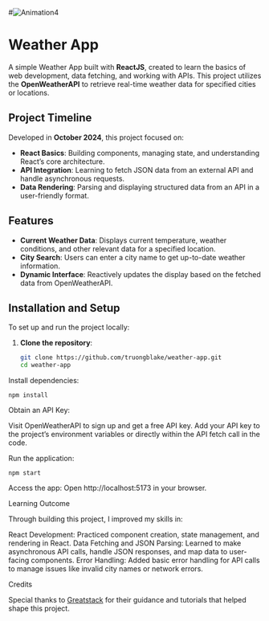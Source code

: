 #![Animation4](https://github.com/user-attachments/assets/373cbc64-83f4-48d1-b7c9-5c4111d478bf)
# Weather App

A simple Weather App built with **ReactJS**, created to learn the basics of web development, data fetching, and working with APIs. This project utilizes the **OpenWeatherAPI** to retrieve real-time weather data for specified cities or locations.

## Project Timeline

Developed in **October 2024**, this project focused on:
- **React Basics**: Building components, managing state, and understanding React’s core architecture.
- **API Integration**: Learning to fetch JSON data from an external API and handle asynchronous requests.
- **Data Rendering**: Parsing and displaying structured data from an API in a user-friendly format.

## Features
- **Current Weather Data**: Displays current temperature, weather conditions, and other relevant data for a specified location.
- **City Search**: Users can enter a city name to get up-to-date weather information.
- **Dynamic Interface**: Reactively updates the display based on the fetched data from OpenWeatherAPI.

## Installation and Setup

To set up and run the project locally:

1. **Clone the repository**:
   ```bash
   git clone https://github.com/truongblake/weather-app.git
   cd weather-app

Install dependencies:

    npm install

Obtain an API Key:

Visit OpenWeatherAPI to sign up and get a free API key.
Add your API key to the project’s environment variables or directly within the API fetch call in the code.

Run the application:

    npm start

Access the app: Open http://localhost:5173 in your browser.

Learning Outcome

Through building this project, I improved my skills in:

React Development: Practiced component creation, state management, and rendering in React.
Data Fetching and JSON Parsing: Learned to make asynchronous API calls, handle JSON responses, and map data to user-facing components.
Error Handling: Added basic error handling for API calls to manage issues like invalid city names or network errors.

Credits

Special thanks to [Greatstack](https://www.youtube.com/@GreatStackDev)  for their guidance and tutorials that helped shape this project.
